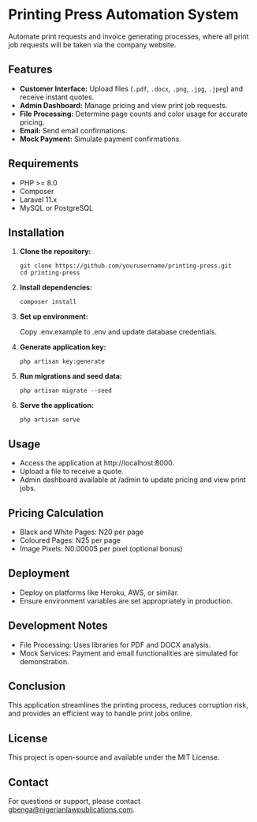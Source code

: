 # Printing Press Automation System

Automate print requests and invoice generating processes, where all print job requests will be taken via the company website.

## Features

- **Customer Interface:** Upload files (`.pdf`, `.docx`, `.png`, `.jpg`, `.jpeg`) and receive instant quotes.
- **Admin Dashboard:** Manage pricing and view print job requests.
- **File Processing:** Determine page counts and color usage for accurate pricing.
- **Email:** Send email confirmations.
- **Mock Payment:** Simulate payment confirmations.

## Requirements

- PHP >= 8.0
- Composer
- Laravel 11.x
- MySQL or PostgreSQL

## Installation

1. **Clone the repository:**

   ```
   git clone https://github.com/yourusername/printing-press.git
   cd printing-press
   ```
2. **Install dependencies:**

    ```
    composer install
    ```

3. **Set up environment:**

   Copy .env.example to .env and update database credentials.


4. **Generate application key:**

    ```
    php artisan key:generate
    ```
5. **Run migrations and seed data:**

    ```
    php artisan migrate --seed
    ```

6. **Serve the application:**

    ```
    php artisan serve
    ```

## Usage

- Access the application at http://localhost:8000.
- Upload a file to receive a quote.
- Admin dashboard available at /admin to update pricing and view print jobs.

## Pricing Calculation

- Black and White Pages: N20 per page
- Coloured Pages: N25 per page
- Image Pixels: N0.00005 per pixel (optional bonus)

## Deployment

- Deploy on platforms like Heroku, AWS, or similar.
- Ensure environment variables are set appropriately in production.

## Development Notes

- File Processing: Uses libraries for PDF and DOCX analysis.
- Mock Services: Payment and email functionalities are simulated for demonstration.

## Conclusion

This application streamlines the printing process, reduces corruption risk, and provides an efficient way to handle print jobs online.

## License

This project is open-source and available under the MIT License.

## Contact

For questions or support, please contact gbenga@nigerianlawpublications.com.
